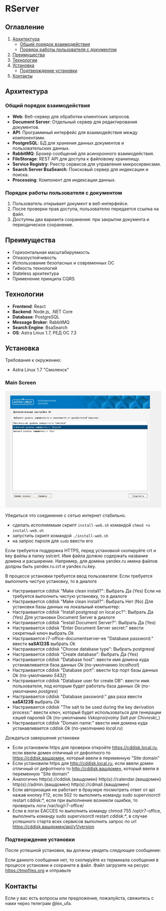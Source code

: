 # RServer
## Оглавление

1. [Архитектура](#архитектура)
    - [Общий порядок взаимодействия](#общий-порядок-взаимодействия)
    - [Порядок работы пользователя с документом](#порядок-работы-пользователя-с-документом)
2. [Преимущества](#преимущества)
3. [Технологии](#технологии)
4. [Установка](#установка)
   - [Подтверждение установки](#подтверждение-установки)
6. [Контакты](#контакты)

## Архитектура

### Общий порядок взаимодействия
- **Web**: Веб-сервер для обработки клиентских запросов.
- **Document Server**: Отдельный сервер для редактирования документов.
- **API**: Программный интерфейс для взаимодействия между компонентами.
- **PostgreSQL**: БД для хранения данных документов и пользовательских данных.
- **RabbitMQ**: Брокер сообщений для асинхронного взаимодействия.
- **FileStorage**: REST API для доступа к файловому хранилищу.
- **Service Registry**: Реестр сервисов для управления микросервисами.
- **Search Server BsaSearch**: Поисковый сервер для индексации и поиска.
- **Processing**: Компонент для индексации данных.

### Порядок работы пользователя с документом
1. Пользователь открывает документ в веб-интерфейсе.
2. После проверки прав доступа, пользователю передается ссылка на файл.
3. Доступны два варианта сохранения: при закрытии документа и периодическое сохранение.

## Преимущества

- Горизонтальная масштабируемость
- Отказоустойчивость
- Использование безопасных и современных ОС
- Гибкость технологий
- Stateless архитектура
- Применение принципа CQRS

## Технологии

- **Frontend**: React
- **Backend**: Node.js, .NET Core
- **Database**: PostgreSQL
- **Message Broker**: RabbitMQ
- **Search Engine**: BsaSearch
- **OS**: Astra Linux 1.7, РЕД ОС 7.3

## Установка

Требования к окружению:
- Astra Linux 1.7 "Смоленск"

### Main Screen
![Main Screen](./main.png)


Убедиться что соединение с сетью интернет стабильно.

- сделать исполняемым скрипт `install-web.sh` командой `chmod +x install-web.sh`
- запустить скрипт командой `./install-web.sh`
- на запрос пароля для `sudo` ввести его

Если требуется поддержка HTTPS, перед установкой скопируйте crt и key файлы в папку sslcert. Имя файла должно содержать название домена и расширение.
Например, для домена yandex.ru имена файлов долдны быть yandex.ru.crt и yandex.ru.key.

В процессе установки требуется ввод пользователя:
Если требуется выполнить чистую установку, то в диалоге
- Настраивается cddisk "Make clean install?": Выбрать Да (Yes)
Если не требуется выполнить чистую установку, то в диалоге
- Настраивается cddisk "Make clean install?": Выбрать Нет (No)
Для установки базы данных на локальный компьютер:
- Настраивается cddisk "Install postgresql on local pc?": Выбрать Да (Yes)
Для установки Document Server в диалоге
- Настраивается cddisk "Install Document Server?": Выбрать Да (Yes)
- Настраивается cddisk "Enter Document Server secret:" ввести секретный ключ выбрать *Ok*
- Настраивается r7-office-documentserver-ee "Database password:" ввести **saSA123$** выбрать *Ok*
- Настраивается cddisk "Choose database type": Выбрать postgresql
- Настраивается cddisk "Create database": Выбрать Да (Yes)
- Настраивается cddisk "Database host": ввести имя домена куда устанавливается база данных *Ok* (по-умолчанию *localhost*)
- Настраивается cddisk "Database port": ввести tcp порт базы данных *Ok* (по-умолчанию *5432*)
- Настраивается cddisk "Database user for create DB": ввести имя пользователя, под которым будет работать база данных *Ok* (по-умолчанию *postgres*)
- Настраивается cddisk "Database password:" два раза ввести **saSA123$** выбрать *Ok*
- Настраивается cddisk "The salt to be used during the key derivation process:" ввести ключ, который будет использоваться для генерации хэшей паролей *Ok* (по-умолчанию *Vskoproizvolny Salt par Chivreski_*)
- Настраивается cddisk "Domain name:" ввести имя домена куда устанавливается cddisk *Ok* (по-умолчанию *local.ru*)

Дождаться завершения установки
- Если установили https для проверки откройте https://cddisk.local.ru, если ввели домен отличный от дефолтного то https://cddisk.вашдомен, который ввели в переменную "Site domain"
- Если установили https для http://cddisk.local.ru, если ввели домен отличный от дефолтного то http://cddisk.вашдомен, который ввели в переменную "Site domain"
- Аналогично http(s)://cddisk.{вашдомен} http(s)://calendar.{вашдомен} http(s)://admin.{вашдомен} http(s)://cdmail.{вашдомен}
- Если авторизация не работает в браузере посмотреть ответ от api нажав кнопку F12, если 502 то выполнить команду sudo supervisorctl restart cddisk:*, если при выполнение возникли ошибки, то проверить логи /var/log/r7-office/
- Если в логах EACCES то выполнить команду chmod 755 /opt/r7-office, выполнить команду sudo supervisorctl restart cddisk:*, в случае успешного старта всех сервисов выполнить запрос по url https://cddisk.вашдомен/api/v1/version

### Подтверждение установки

После успешной установки, вы должны увидеть следующее сообщение:

Если данного сообщения нет, то скопируйте из терминала сообщения в процессе установки и сохраните в файл.
Файл загрузите на ресурс https://tmpfiles.org и отправьте 


## Контакты

Если у вас есть вопросы или предложения, пожалуйста, свяжитесь с нами через телеграм @lex_ufa.
